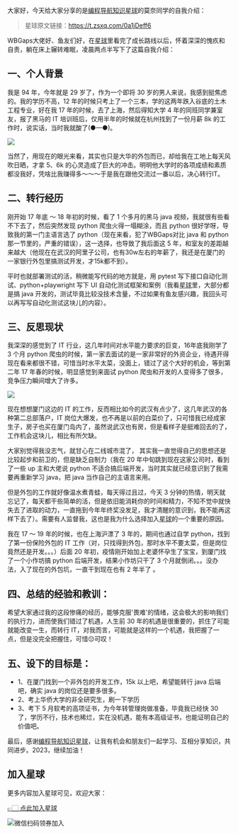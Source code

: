 大家好，今天给大家分享的是[编程导航知识星球](https://mp.weixin.qq.com/s?__biz=MzI1NDczNTAwMA==&mid=2247524980&idx=2&sn=9ddcdb6c52aa096ed4c5ad0ced946a7d&chksm=e9c28583deb50c95f3c2665713a8bbc372c68332b3bfb846cf4b23af3f1cc07164832a291335&token=689599617&lang=zh_CN&scene=21#wechat_redirect)的莫奈同学的自我介绍：

> 星球原文链接：https://t.zsxq.com/0a1jDeff6

WBGaps大佬好、鱼友们好，在[星球](https://mp.weixin.qq.com/s?__biz=MzI1NDczNTAwMA==&mid=2247524980&idx=2&sn=9ddcdb6c52aa096ed4c5ad0ced946a7d&chksm=e9c28583deb50c95f3c2665713a8bbc372c68332b3bfb846cf4b23af3f1cc07164832a291335&token=689599617&lang=zh_CN&scene=21#wechat_redirect)里看完了成长路线以后，怀着深深的愧疚和自责，躺在床上辗转难眠，凌晨两点半写下了这篇自我介绍：

## 一、个人背景

我是 94 年，今年就是 29 岁了，作为一个即将 30 岁的男人来说，我感到挺焦虑的。我的学历不高，12 年的时候只考上了一个三本，学的这两年跌入谷底的土木工程专业，好在我 17 年的时候，去了上海，然后得知大学 4 年的同班同学兼室友，报了黑马的 IT 培训班后，仅用半年的时候就在杭州找到了一份月薪 8k 的工作时，说实话，当时我就酸了(●—●)。


![](https://files.mdnice.com/user/31817/769bea96-c07b-406e-873c-a467f1d6f07d.png)


当然了，用现在的眼光来看，其实也只是大华的外包而已，却给我在工地上每天风吹日晒，才拿 5、6k 的心灵造成了巨大的冲击。明明他大学时的各项成绩和素质都没我好，凭啥比我赚得多～～～于是我在跟他交流过一番以后，决心转行IT。
## 二、转行经历
刚开始 17 年底 ～ 18 年初的时候，看了 1 个多月的黑马 java 视频，我就很有些看不下去了，然后突然发现 python 爬虫火得一塌糊涂，而且 python 很好学呀，导致我的第一门主语言选了 python（现在来看，犯了WBGaps对比 java 和 python 那一节里的，严重的错误），这一选择，也导致了我后面这 5 年，和室友的差距越来越大（他现在在武汉的阿里子公司，也有30w左右的年薪了，我还是在厦门的一家银行外包里搞测试开发，才15k都不到）。


平时也就部署测试的活，稍微能写代码的地方就是，用 pytest 写下接口自动化测试、python+playwright 写下 UI 自动化测试框架和案例（我看[星球](https://mp.weixin.qq.com/s?__biz=MzI1NDczNTAwMA==&mid=2247524980&idx=2&sn=9ddcdb6c52aa096ed4c5ad0ced946a7d&chksm=e9c28583deb50c95f3c2665713a8bbc372c68332b3bfb846cf4b23af3f1cc07164832a291335&token=689599617&lang=zh_CN&scene=21#wechat_redirect)里，大部分都是搞 java 开发的，测试毕竟比较没技术含量，不过如果有鱼友感兴趣，我回头可以再写写自动化测试这块儿的内容）。
## 三、反思现状
我深深的感觉到了 IT 行业，这几年时间对水平能力要求的巨变，16年底我刚学了 3 个月 python 爬虫的时候，第一家去面试的是一家非常好的外资企业，待遇开得现在看来都很不错，可惜当时水平太菜，没面上，错过了这个大好的机会，等到第二年 17 年春的时候，明显感觉到来面试 python 爬虫和开发的人变得多了很多，竞争压力瞬间增大了许多。

![](https://files.mdnice.com/user/31817/f77dad47-5959-4eb0-8da8-c86ca546b625.png)


现在想想厦门这边的 IT 的工作，反而相比如今的武汉有点少了，这几年武汉的各种第二总部落户，IT 岗位大爆发，也不再是以前的白菜价了，只可惜我已经成家生子，房子也买在厦门岛内了，虽然说武汉也有房，但是看样子是挺难回去的了，工作机会这块儿，相比有所欠缺。

大家别觉得我没志气，就甘心在二线城市混了，
其实我一直觉得自己的思想还是比较起步和前卫的，但是缺乏自制力（我在 20 年中旬跳到现在这家公司时，看到了一些 up 主和大佬说 python 不适合搞后端开发，当时其实就已经意识到了我需要再重新学习 java，把 java 当作自己的主语言来用。

但是外包的工作就好像温水煮青蛙，每天得过且过，今天 3 分钟的热情，明天就忘记了，每天都干些简单的活，但是依旧能消耗你的时间和精力，不知不觉中就快失去了进取的动力，一直拖到今年年终奖没发足，我才清醒的意识到，我不能再这样下去了）。需要有人监督我，这也是我为什么选择加入[星球](https://mp.weixin.qq.com/s?__biz=MzI1NDczNTAwMA==&mid=2247524980&idx=2&sn=9ddcdb6c52aa096ed4c5ad0ced946a7d&chksm=e9c28583deb50c95f3c2665713a8bbc372c68332b3bfb846cf4b23af3f1cc07164832a291335&token=689599617&lang=zh_CN&scene=21#wechat_redirect)的一个重要的原因。

我在 17 ～ 19 年的时候，也在上海沪漂了 3 年的，期间也通过自学 python，找到了第一份保险外包的 IT 工作（对，只找得到外包，那时水平不要太菜，但是岗位竟然还是开发。。。）后面 20 年初，疫情刚开始加上老婆怀孕生了宝宝，到厦门找了一个小作坊搞 python 后端开发，结果小作坊只干了 3 个月就倒闭。。。没办法，入了现在的外包坑，一直干到现在也有 2 年半了 。

## 四、总结的经验和教训：

希望大家通过我的这段惨痛的经历，能够克服'畏难'的情绪，这会极大的影响我们的执行力，进而使我们错过了机遇，人生前 30 年的机遇是很重要的，抓住了可能就能改变一生，而转行 IT，对我而言，可能就是这样的一个机遇，我把握了一点，但是没完全把握住，可惜😔可叹！

## 五、设下的目标是：
- 1、在厦门找到一个非外包的开发工作，15k 以上吧，希望能转行 java 后端吧，确实 java 的岗位还是要多很多。
- 2、考上华侨大学的非全研究生，刷一下学历
- 3、考下 5 月软考的高项证书，为今年转管理岗做准备，毕竟我已经快 30 了，学历不行，技术也稀烂，实在没机遇，能有本高级证书，也能证明自己的价值吧。

最后，感谢[编程导航知识星球](https://mp.weixin.qq.com/s?__biz=MzI1NDczNTAwMA==&mid=2247524980&idx=2&sn=9ddcdb6c52aa096ed4c5ad0ced946a7d&chksm=e9c28583deb50c95f3c2665713a8bbc372c68332b3bfb846cf4b23af3f1cc07164832a291335&token=689599617&lang=zh_CN&scene=21#wechat_redirect)，让我有机会和朋友们一起学习、互相分享知识，共同进步。2023，继续加油！

## 加入星球

更多内容加入星球可见，欢迎大家：

[👉🏻 点此加入星球](https://yuyuanweb.feishu.cn/wiki/SDtMwjR1DituVpkz5MLc3fZLnzb)

![微信扫码领券加入](https://www.codefather.cn/img/%E7%9F%A5%E8%AF%86%E6%98%9F%E7%90%83%E6%89%AB%E7%A0%81.jpeg)
